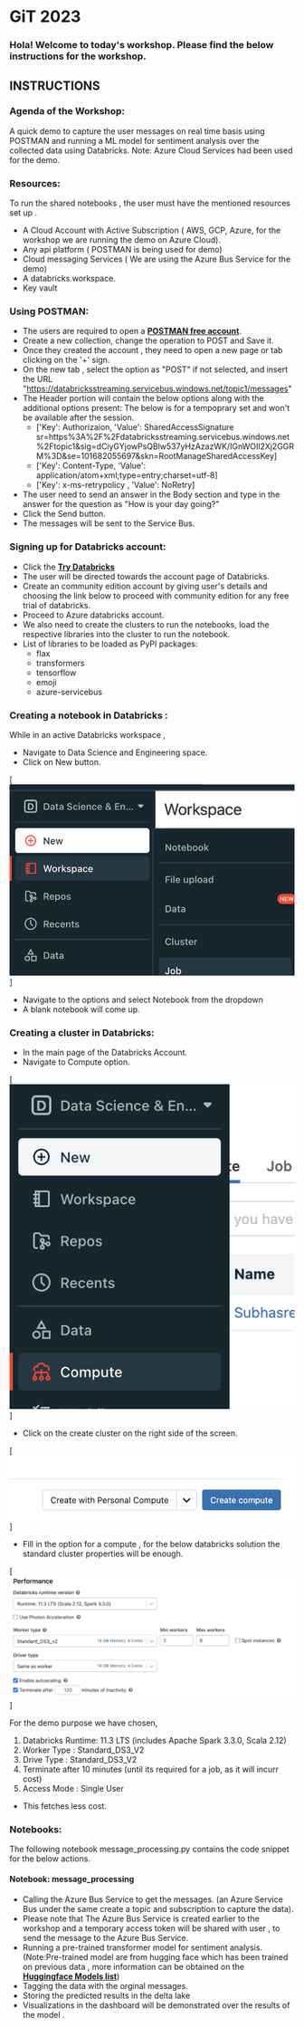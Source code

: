 
# GiT 2023

### Hola! Welcome to today's workshop. Please find the below instructions for the workshop.

## INSTRUCTIONS
### Agenda of the Workshop:

A quick demo to capture the user messages on real time basis using POSTMAN and running a ML model for sentiment analysis over the collected data using Databricks. 
Note: Azure Cloud Services had been used for the demo.

### Resources:
To run the shared notebooks , the user must have the mentioned resources set up . 
* A Cloud Account with Active Subscription ( AWS, GCP, Azure, for the workshop we are running the demo on Azure Cloud).
* Any api platform ( POSTMAN is being used for demo)
* Cloud messaging Services ( We are using the Azure Bus Service for the demo)
* A databricks workspace.
* Key vault

### Using POSTMAN:

 * The users are required to open a **[POSTMAN free account](www.postman.com)**.
 * Create a new collection, change the operation to POST and Save it.
 * Once they created the account , they need to open a new page or tab clicking on the '+' sign.
 * On the new tab , select the option as "POST" if not selected, and insert the URL "https://databricksstreaming.servicebus.windows.net/topic1/messages"
 * The Header portion will contain the below options along with the additional options present:
     The below is for a tempoprary set and won't be available after the session.
      * ['Key': Authorizaion, 'Value': SharedAccessSignature sr=https%3A%2F%2Fdatabricksstreaming.servicebus.windows.net%2Ftopic1&sig=dCiyGYjowPsQBlw537yHzAzazWK/IGnWOIl2Xj2GGRM%3D&se=101682055697&skn=RootManageSharedAccessKey]
      * ['Key': Content-Type, 'Value': application/atom+xml;type=entry;charset=utf-8]
      * ['Key': x-ms-retrypolicy , 'Value': NoRetry]
 * The user need to send an answer in the Body section and type in the answer for the question as "How is your day going?"
 * Click the Send button.
 * The messages will be sent to the Service Bus.

### Signing up for Databricks account:

 * Click the **[Try Databricks](https://www.databricks.com/try-databricks?_gl=1*304qnf*_ga*MzYxMjY1Nzk3LjE2ODI0ODIwNDI.*_ga_PQSEQ3RZQC*MTY4MjY0MjAxOS44LjEuMTY4MjY0MjA1Mi4yNy4wLjA.&_ga=2.130158927.1351879435.1682482042-361265797.1682482042#account)**
 * The user will be directed towards the account page of Databricks.
 * Create an community edition account by giving user's details and choosing the link below to proceed with community edition for any free trial of databricks.
 * Proceed to Azure databricks account.
 * We also need to create the clusters to run the notebooks, load the respective libraries into the cluster to run the notebook.
 * List of libraries to be loaded as PyPI packages:
     * flax
     * transformers
     * tensorflow
     * emoji
     * azure-servicebus


### Creating a notebook in Databricks :
 While in an active Databricks workspace , 
  * Navigate to Data Science and Engineering space.
  * Click on New button.



  [![New Button](/images/Notebook.png)]
  
  
  
  
  
  * Navigate to the options and select Notebook from the dropdown  
  * A blank notebook will come up.

### Creating a cluster in  Databricks:
  * In the main page of the Databricks Account.
  * Navigate to Compute option.
  
  
  
  [![Notebook](/images/NewButton.png)]
  
  
  
  
  * Click on the create cluster on the right side of the screen.


  
  [![Notebook](/images/createcompute.png)]
  
  
  
  * Fill in the option for a compute , for the below databricks solution the standard cluster properties will be enough.
  
  
  
  
  
  [![Notebook](/images/clustervalues.png)]
  
  
  
  
  
  
  
  
  
  
  
  
  
  
  
  
  
  
  
  
   For the demo purpose we have chosen,
   
   1. Databricks Runtime: 11.3 LTS (includes Apache Spark 3.3.0, Scala 2.12)
   2. Worker Type : Standard_DS3_V2
   3. Drive  Type : Standard_DS3_V2
   4. Terminate after 10 minutes (until its required for a job, as it will incurr cost)
   5. Access Mode : Single User
   
  * This fetches less cost.
 


### Notebooks:
The following notebook message_processing.py contains the code snippet for the below actions.

#### Notebook: message_processing
  * Calling the Azure Bus Service to get the messages. (an Azure Service Bus under the same create a topic and subscription to capture the data). 
  * Please note that The Azure Bus Service is created earlier to the workshop and a temporary access token will be shared with user , to send the message to the Azure Bus Service.
  * Running a pre-trained transformer model for sentiment analysis. (Note:Pre-trained model are from hugging face which has been trained on previous data , more information can be obtained on the **[Huggingface Models list](https://huggingface.co/models)**)
  * Tagging the data with the orginal messages.
  * Storing the predicted results in the delta lake
  * Visualizations in the dashboard will be demonstrated over the results of the model .
